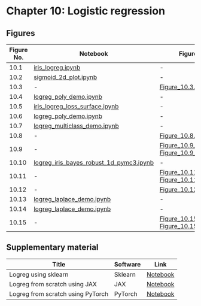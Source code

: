 
# Chapter 10: Logistic regression

## Figures

|Figure No. | Notebook | Figure |
|--|--|--|
| 10.1 | [iris_logreg.ipynb](iris_logreg.ipynb) | - |
| 10.2 | [sigmoid_2d_plot.ipynb](sigmoid_2d_plot.ipynb) | - |
| 10.3 | - | [Figure_10.3.png](https://github.com/probml/pml-book/blob/main/book1-figures/Figure_10.3.png)<br/> |
| 10.4 | [logreg_poly_demo.ipynb](logreg_poly_demo.ipynb) | - |
| 10.5 | [iris_logreg_loss_surface.ipynb](iris_logreg_loss_surface.ipynb) | - |
| 10.6 | [logreg_poly_demo.ipynb](logreg_poly_demo.ipynb) | - |
| 10.7 | [logreg_multiclass_demo.ipynb](logreg_multiclass_demo.ipynb) | - |
| 10.8 | - | [Figure_10.8.png](https://github.com/probml/pml-book/blob/main/book1-figures/Figure_10.8.png)<br/> |
| 10.9 | - | [Figure_10.9_A.png](https://github.com/probml/pml-book/blob/main/book1-figures/Figure_10.9_A.png)<br/>[Figure_10.9_B.png](https://github.com/probml/pml-book/blob/main/book1-figures/Figure_10.9_B.png)<br/> |
| 10.10 | [logreg_iris_bayes_robust_1d_pymc3.ipynb](logreg_iris_bayes_robust_1d_pymc3.ipynb) | - |
| 10.11 | - | [Figure_10.11_B.png](https://github.com/probml/pml-book/blob/main/book1-figures/Figure_10.11_B.png)<br/>[Figure_10.11_A.png](https://github.com/probml/pml-book/blob/main/book1-figures/Figure_10.11_A.png)<br/> |
| 10.12 | - | [Figure_10.12.png](https://github.com/probml/pml-book/blob/main/book1-figures/Figure_10.12.png)<br/> |
| 10.13 | [logreg_laplace_demo.ipynb](logreg_laplace_demo.ipynb) | - |
| 10.14 | [logreg_laplace_demo.ipynb](logreg_laplace_demo.ipynb) | - |
| 10.15 | - | [Figure_10.15_A.png](https://github.com/probml/pml-book/blob/main/book1-figures/Figure_10.15_A.png)<br/>[Figure_10.15_B.png](https://github.com/probml/pml-book/blob/main/book1-figures/Figure_10.15_B.png)<br/> |
## Supplementary material
|Title|Software|Link|
-|-|-
|Logreg using sklearn|Sklearn|[Notebook](https://colab.research.google.com/github/probml/probml-notebooks/blob/master/notebooks/logreg_sklearn.ipynb)
|Logreg from scratch using JAX|JAX|[Notebook](https://colab.research.google.com/github/probml/probml-notebooks/blob/master/notebooks/logreg_jax.ipynb)
|Logreg from scratch using PyTorch|PyTorch|[Notebook](https://colab.research.google.com/github/probml/probml-notebooks/blob/master/notebooks/logreg_pytorch.ipynb)